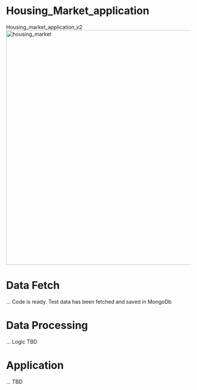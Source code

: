 # Housing_Market_application
Housing_market_application_v2
<img width="639" alt="housing_market" src="https://user-images.githubusercontent.com/71639133/183844571-fc433dee-93a4-4760-b253-3546b4aac2e5.png">


# Data Fetch
... Code is ready. Test data has been fetched and saved in MongoDb 

# Data Processing
... Logic TBD
# Application
... TBD



